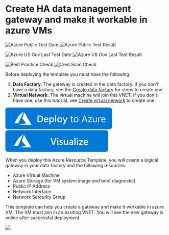 # Create HA data management gateway and make it workable in azure VMs

![Azure Public Test Date](https://azurequickstartsservice.blob.core.windows.net/badges/101-mutiple-vms-with-data-management-gateway/PublicLastTestDate.svg)
![Azure Public Test Result](https://azurequickstartsservice.blob.core.windows.net/badges/101-mutiple-vms-with-data-management-gateway/PublicDeployment.svg)

![Azure US Gov Last Test Date](https://azurequickstartsservice.blob.core.windows.net/badges/101-mutiple-vms-with-data-management-gateway/FairfaxLastTestDate.svg)
![Azure US Gov Last Test Result](https://azurequickstartsservice.blob.core.windows.net/badges/101-mutiple-vms-with-data-management-gateway/FairfaxDeployment.svg)

![Best Practice Check](https://azurequickstartsservice.blob.core.windows.net/badges/101-mutiple-vms-with-data-management-gateway/BestPracticeResult.svg)
![Cred Scan Check](https://azurequickstartsservice.blob.core.windows.net/badges/101-mutiple-vms-with-data-management-gateway/CredScanResult.svg)

Before deploying the template you must have the following

1. **Data Factory.** The gateway is created in the data factory. If you don't
   have a data factory, see the
   [Create data factory](https://docs.microsoft.com/en-us/azure/data-factory/data-factory-move-data-between-onprem-and-cloud#create-data-factory)
   for steps to create one.
2. **Virtual Network.** The virtual machine will join this VNET. If you don't
   have one, use this tutorial, see
   [Create virtual network](https://docs.microsoft.com/en-us/azure/virtual-network/virtual-networks-create-vnet-arm-pportal#create-a-virtual-network)
   to create one.

[![Deploy To Azure](https://raw.githubusercontent.com/Azure/azure-quickstart-templates/master/1-CONTRIBUTION-GUIDE/images/deploytoazure.svg?sanitize=true)](https://portal.azure.com/#create/Microsoft.Template/uri/https%3A%2F%2Fraw.githubusercontent.com%2FAzure%2Fazure-quickstart-templates%2Fmaster%2F101-mutiple-vms-with-data-management-gateway%2Fazuredeploy.json)
[![Visualize](https://raw.githubusercontent.com/Azure/azure-quickstart-templates/master/1-CONTRIBUTION-GUIDE/images/visualizebutton.svg?sanitize=true)](http://armviz.io/#/?load=https%3A%2F%2Fraw.githubusercontent.com%2FAzure%2Fazure-quickstart-templates%2Fmaster%2F101-mutiple-vms-with-data-management-gateway%2Fazuredeploy.json)

When you deploy this Azure Resource Template, you will create a logical gateway
in your data factory and the following resources

- Azure Virtual Machine
- Azure Storage (for VM system image and boot diagnostic)
- Public IP Address
- Network Interface
- Network Sercurity Group

This template can help you create a gateway and make it workable in azure VM.
The VM must join in an exsiting VNET. You will see the new gateway is online
after successful deployment.

![](images/online.png)
